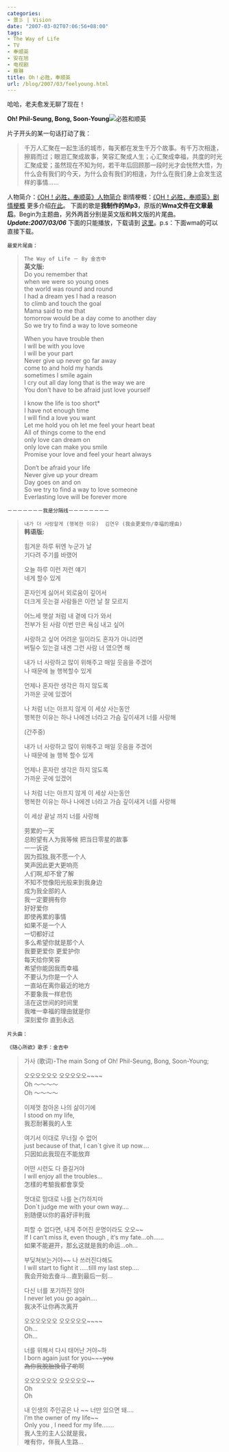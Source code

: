 ```yaml
---
categories:
- 景彡 | Vision
date: "2007-03-02T07:06:56+08:00"
tags:
- The Way of Life
- TV
- 奉顺英
- 安在旭
- 电视剧
- 蔡琳
title: Oh！必胜，奉顺英
url: /blog/2007/03/feelyoung.html
---
```

哈哈，老夫愈发无聊了现在！

**Oh! Phil-Seung, Bong, Soon-Young**![必胜和顺英](/images/posts/feelyoung.jpg "必胜和顺英")

片子开头的某一句话打动了我：

> 千万人汇聚在一起生活的城市，每天都在发生千万个故事。有千万次相逢，擦肩而过；眼泪汇聚成故事，笑容汇聚成人生；心汇聚成幸福，共度的时光汇聚成爱；虽然现在不知为何，若干年后回顾那一段时光才会恍然大悟，为什么会有我们的今天，为什么会有我们的相逢，为什么在我们身上会发生这样的事情&#8230;&#8230;
<!--more-->

人物简介：[《OH！必胜，奉顺英》人物简介](http://ent.sina.com.cn/v/2005-04-27/1501713051.html "资料：韩剧《OH！必胜，奉顺英》人物简介_影音娱乐_新浪网")
剧情梗概：[《OH！必胜，奉顺英》剧情梗概](http://ent.sina.com.cn/v/j/2005-03-16/1952678433.html "资料：韩剧《OH！必胜，奉顺英》剧情梗概_影音娱乐_新浪网")
更多介绍[在此](http://ent.sina.com.cn/v/j/f/fengsy/index.html "《OH！必胜，奉顺英》_影音娱乐_新浪网")。
下面的歌是**我制作的Mp3**，原版的**Wma文件在文章最后**。Begin为主题曲，另外两首分别是英文版和韩文版的片尾曲。
***Update:2007/03/06*** 下面的只能播放，下载请到 [这里](http://www.box.net/public/zui00gg1bv "Soon-Young")。p.s：下面wma的可以直接下载。

    最爱片尾曲：

> `The Way of Life － By 金吉中`  
> **英文版:**  
> Do you remember that  
> when we were so young ones  
> the world was round and round  
> I had a dream yes I had a reason  
> to climb and touch the goal  
> Mama said to me that  
> tomorrow would be a day come to another day  
> So we try to find a way to love someone  
>  
> When you have trouble then  
> I will be with you love  
> I will be your part  
> Never give up never go far away  
> come to and hold my hands  
> sometimes I smile again  
> I cry out all day long that is the way we are  
> You don&#8217;t have to be afraid just love yourself  
>  
> I know the life is too short*  
> I have not enough time  
> I will find a love you want  
> Let me hold you oh let me feel your heart beat  
> All of things come to the end  
> only love can dream on  
> only love can make you smile  
> Promise your love and feel your heart always  
>  
> Don‘t be afraid your life  
> Never give up your dream  
> Day goes on and on  
> So we try to find a way to love someone  
> Everlasting love will be forever more  

    －－－－－－－我是分隔线－－－－－－－－

> `내가 더 사랑할게 (행복한 이유)  김연우 (我会更爱你/幸福的理由)`  
> **韩语版:**  
>  
> 힘겨운 하루 뒤엔 누군가 날  
> 기다려 주기를 바랬어  
>  
> 오늘 하루 이런 저런 얘기  
> 네게 할수 있게  
>  
> 혼자인게 싫어서 외로움이 깊어서  
> 더크게 웃는걸 사람들은 이런 날 잘 모르지  
>  
> 어느세 햇살 처럼 내 곁에 다가 와서  
> 전부가 된 사람 이번 만은 욕심 내고 싶어  
>  
> 사랑하고 싶어 어려운 일이라도 혼자가 아니라면  
> 버틸수 있는걸 내겐 그런 사람 너 였으면 해  
>  
> 내가 너 사랑하고 많이 위해주고 매일 웃음을 주겠어  
> 나 때문에 늘 행복할수 있게  
>  
> 언제나 혼자란 생각은 하지 않도록  
> 가까운 곳에 있겠어  
>  
> 나 처럼 너는 아프지 않게 이 세상 사는동안  
> 행복한 이유는 하나 나에겐 너라고 가슴 깊이새겨 너를 사랑해  
>  
> (간주중)  
>  
> 내가 너 사랑하고 많이 위해주고 매일 웃음을 주겠어  
> 나 때문에 늘 행복 할수 있게  
>  
> 언제나 혼자란 생각은 하지 않도록  
> 가까운 곳에 있겠어  
>  
> 나 처럼 너는 아프지 않게 이 세상 사는동안  
> 행복한 이유는 하나 나에겐 너라고 가슴 깊이새겨 너를 사랑해  
>  
> 이 세상 끝날 까지 너를 사랑해  
>  
> 劳累的一天  
> 总盼望有人为我等候 把当日零星的故事  
> 一一诉说  
> 因为孤独,我不愿一个人  
> 笑声因此更大更响亮  
> 人们啊,却不曾了解  
> 不知不觉像阳光般来到我身边  
> 成为我全部的人  
> 我一定要拥有你  
> 好好爱你  
> 即使再累的事情  
> 如果不是一个人  
> 一切都好过  
> 多么希望你就是那个人  
> 我要更爱你 更爱护你  
> 每天给你笑容  
> 希望你能因我而幸福  
> 不要认为你是一个人  
> 一直站在离你最近的地方  
> 不要象我一样悲伤  
> 活在这世间的时间里  
> 我唯一幸福的理由就是你  
> 深刻爱你 直到永远

    片头曲：

`《随心所欲》歌手：金吉中`  
> 가사 (歌词)-The main Song of Oh! Phil-Seung, Bong, Soon-Young;  
>  
> 오오오오오오 오오오오오~~~~  
> Oh ～～～～  
> Oh ～～～～
>  
> 이제껏 참아온 나의 삶이기에  
> I stood on my life,  
> 我忍耐著我的人生  
>  
> 여기서 이대로 무너질 수 없어  
> just because of that, I can`t give it up now&#8230;.  
> 只因如此我现在不能放弃  
>  
> 어떤 시련도 다 즐길거야  
> I will enjoy all the troubles&#8230;  
> 怎樣的考驗我都會享受  
>  
> 멋대로 맘대로 나를 논(?)하지마  
> Don`t judge me with your own way&#8230;.  
> 别随便以你的喜好评判我  
>  
> 피할 수 없다면, 내게 주어진 운명이라도 오오~~  
> If I can’t miss it, even though , it‘s my fate&#8230;oh&#8230;&#8230;  
> 如果不能避开，那幺这就是我的命运&#8230;oh&#8230;  
>  
> 부딪쳐보는거야~~ 나 쓰러진다해도  
> I will start to fight it &#8230;..tilll my last step&#8230;.  
> 我会开始去奋斗&#8230;直到最后一刻&#8230;  
>  
> 다신 너를 포기하진 않아  
> I never let you go again&#8230;.  
> 我决不让你再次离开  
>  
> 오오오오오오 오오오오오~~~~  
> Oh&#8230;  
> Oh&#8230;  
>  
> 너를 위해서 다시 태어난 거야~하  
> I born again just for you~~~~~you  
> 為你我脫胎換骨了喲~~啊  
>  
> 오오오오오오 오오오오오~~  
> Oh  
> Oh  
>  
> 내 인생의 주인공은 나 ~~ 너만 있으면 돼&#8230;.  
> I’m the owner of my life~~  
> Only you , I need for my life&#8230;&#8230;.  
> 我人生的主人公就是我，  
> 唯有你，伴我人生路&#8230;
